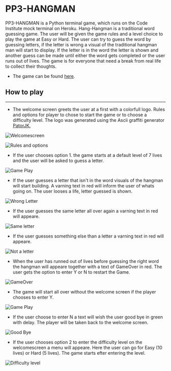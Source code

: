 # PP3-HANGMAN

PP3-HANGMAN is a Python terminal game, which runs on the Code Institute mock terminal on Heroku. Hang-Hangman is a traditional word guessing game.
The user will be given the game rules and a level choice to play the game at Easy or Hard.
The user can try to guess the word by guessing letters, if the letter is wrong a visual of the traditional hangman man will start to display. If the letter is in the word the letter is shown and another guess can be made until either the word gets completed or the user runs out of lives.
The game is for everyone that need a break from real life to collect their thoughts.


* The game can be found [here](https://pp3-hangthe-man.herokuapp.com/).

## How to play
---
- The welcome screen greets the user at a first with a colorfull logo. Rules and options for player to chose to start the game or to choose a difficulty level.
The logo was generated using the Ascii graffiti generator [PatorJK.](https://patorjk.com/software/taag/#p=display&f=Modular&t=HANGMAN)

![Welcomescreen](assets/images/welcomescreen.png)

![Rules and options](assets/images/rules%20and%20options.png)

- If the user chooses option 1. the game starts at a default level of 7 lives and the user will be asked to guess a letter.

![Game Play](assets/images/game_play.png)

- If the user guesses a letter that isn't in the word visuals of the hangman will start building. A varning text in red will inform the user of whats going on. The user looses a life, letter guessed is shown.

![Wrong Letter](assets/images/letter_not_in_word.png)

- If the user guesses the same letter all over again a varning text in red will appeare.

![Same letter](assets/images/same_letter.png)

- If the user guesses something else than a letter a varning text in red will appeare.

![Not a letter](assets/images/not_a_letter.png)

- When the user has runned out of lives before guessing the right word the hangman will appeare together with a text of GameOver in red. The user gets the option to enter Y or N to restart the Game.

![GameOver](assets/images/gameover.png)

- The game will start all over without the welcome screen if the player chooses to enter Y.

![Game Play](assets/images/game_play.png)

- If the user choose to enter N a text will wish the user good bye in green with delay. The player will be taken back to the welcome screen.

![Good Bye](assets/images/good_bye.png)

- If the user chooses option 2 to enter the difficulty level on the welcomescreen a menu will appeare. Here the user can go for Easy (10 lives) or Hard (5 lives). The game starts efter entering the level.

![Difficulty level](assets/images/difficulty_level.png)
